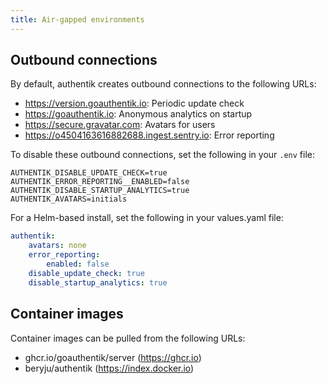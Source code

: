 ```yaml
---
title: Air-gapped environments
---
```


## Outbound connections

By default, authentik creates outbound connections to the following URLs:

-   https://version.goauthentik.io: Periodic update check
-   https://goauthentik.io: Anonymous analytics on startup
-   https://secure.gravatar.com: Avatars for users
-   https://o4504163616882688.ingest.sentry.io: Error reporting

To disable these outbound connections, set the following in your `.env` file:

```
AUTHENTIK_DISABLE_UPDATE_CHECK=true
AUTHENTIK_ERROR_REPORTING__ENABLED=false
AUTHENTIK_DISABLE_STARTUP_ANALYTICS=true
AUTHENTIK_AVATARS=initials
```

For a Helm-based install, set the following in your values.yaml file:

```yaml
authentik:
    avatars: none
    error_reporting:
        enabled: false
    disable_update_check: true
    disable_startup_analytics: true
```

## Container images

Container images can be pulled from the following URLs:

-   ghcr.io/goauthentik/server (https://ghcr.io)
-   beryju/authentik (https://index.docker.io)
